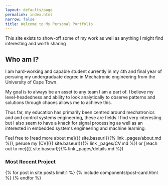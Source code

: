 ```yaml
---
layout: defaults/page
permalink: index.html
narrow: false
title: Welcome to My Personal Portfolio
---
```

This site exists to show-off some of my work as well as anything I might find interesting and worth sharing

## Who am I?
I am hard-working and capable student currently in my 4th and final year of persuing my undergraduate degree in Mechatronic engineering from the University of Cape Town. 

My goal is to always be an asset to any team I am a part of. I believe my level-headedness and ability to look analytically to observe patterns and solutions through chaoes allows me to achieve this. 

Thus far, my education has primarily been centred around mechatronics and and control systems engineering, these are fields I find very interesting but I also seem to have a knack for signal processing as well as an interested in embedded systems engineering and machine learning. 

Feel free to [read more about me]({{ site.baseurl}}{% link _pages/about.md %}), peruse my [CV]({{ site.baseurl}}{% link _pages/CV.md %}) or [reach out to me]({{ site.baseurl}}{% link _pages/details.md %})


### Most Recent Project

{% for post in site.posts limit:1 %}
{% include components/post-card.html %}
{% endfor %}


